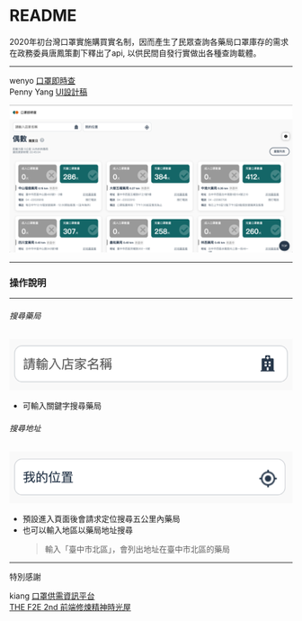 README
===========================
2020年初台灣口罩實施購買實名制，因而產生了民眾查詢各藥局口罩庫存的需求
在政務委員唐鳳策劃下釋出了api, 以供民間自發行實做出各種查詢載體。

****

wenyo [口罩即時查](https://wenyo.github.io/maskmap/)  
Penny Yang [UI設計稿](https://xd.adobe.com/view/6e126433-68ec-45ce-6c7d-62ac0cede399-1823/grid)  

![](/img/readmeImg/maskmap.png)
****
### 操作說明
---
###### 搜尋藥局
![](/img/readmeImg/searchByName.png)
- 可輸入關鍵字搜尋藥局

###### 搜尋地址
![](/img/readmeImg/searchByLoaction.png)
- 預設進入頁面後會請求定位搜尋五公里內藥局
- 也可以輸入地區以藥局地址搜尋
    >輸入「臺中市北區」，會列出地址在臺中市北區的藥局

****
特別感謝

kiang [口罩供需資訊平台](https://g0v.hackmd.io/gGrOI4_aTsmpoMfLP1OU4A)  
[THE F2E 2nd 前端修煉精神時光屋](https://challenge.thef2e.com/)  

